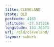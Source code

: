 ```yaml
---
title: CLEVELAND
state: QLD
postcode: 4163
latitude: -27.535216
longitude: 153.26571
url: /qld/cleveland/
layout: suburb
---
```

